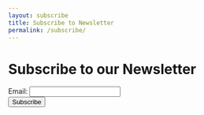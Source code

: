 ```yaml
---
layout: subscribe
title: Subscribe to Newsletter
permalink: /subscribe/
---
```

<html>
<head>
  <title>Subscribe to our Newsletter</title>
</head>
<body>
  <h1>Subscribe to our Newsletter</h1>
  <form action="https://formspree.io/f/xqkvandb" method="POST">
    <label for="email">Email:</label>
    <input type="email" name="email" id="email" required>
    <br>
    <input type="submit" value="Subscribe">
  </form>
</body>
</html>
